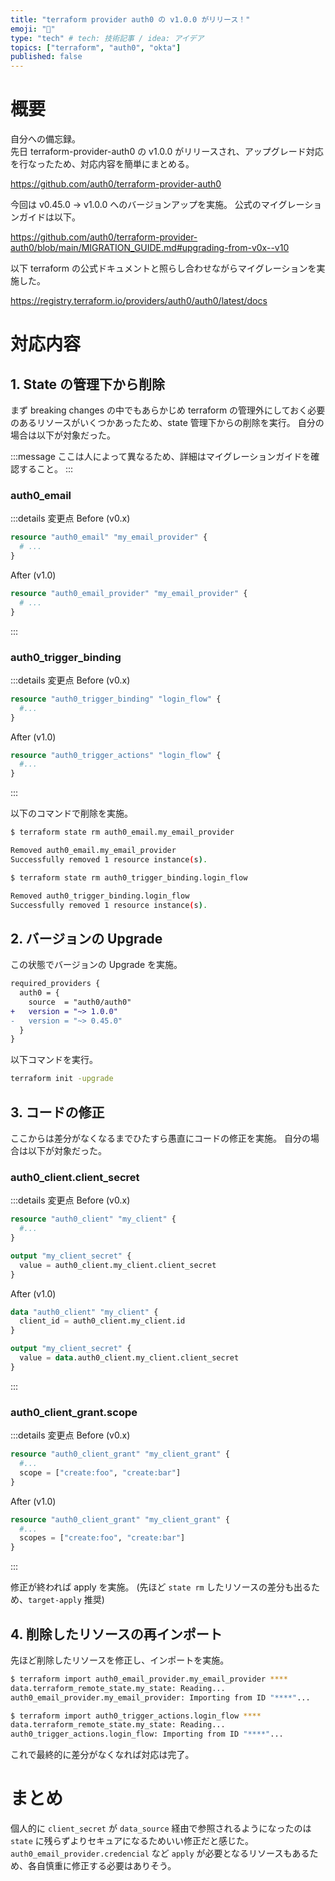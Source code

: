 ```yaml
---
title: "terraform provider auth0 の v1.0.0 がリリース！"
emoji: "🎉"
type: "tech" # tech: 技術記事 / idea: アイデア
topics: ["terraform", "auth0", "okta"]
published: false
---
```


# 概要

自分への備忘録。  
先日 terraform-provider-auth0 の v1.0.0 がリリースされ、アップグレード対応を行なったため、対応内容を簡単にまとめる。

https://github.com/auth0/terraform-provider-auth0

今回は v0.45.0 → v1.0.0 へのバージョンアップを実施。
公式のマイグレーションガイドは以下。

https://github.com/auth0/terraform-provider-auth0/blob/main/MIGRATION_GUIDE.md#upgrading-from-v0x--v10

以下 terraform の公式ドキュメントと照らし合わせながらマイグレーションを実施した。

https://registry.terraform.io/providers/auth0/auth0/latest/docs

# 対応内容

## 1. State の管理下から削除

まず breaking changes の中でもあらかじめ terraform の管理外にしておく必要のあるリソースがいくつかあったため、state 管理下からの削除を実行。
自分の場合は以下が対象だった。

:::message
ここは人によって異なるため、詳細はマイグレーションガイドを確認すること。
:::

### auth0_email

:::details 変更点
Before (v0.x)
```terraform
resource "auth0_email" "my_email_provider" {
  # ...
}
```

After (v1.0)
```terraform
resource "auth0_email_provider" "my_email_provider" {
  # ...
}
```
:::

### auth0_trigger_binding

:::details 変更点
Before (v0.x)
```terraform
resource "auth0_trigger_binding" "login_flow" {
  #...
}
```

After (v1.0)
```terraform
resource "auth0_trigger_actions" "login_flow" {
  #...
}
```
:::

以下のコマンドで削除を実施。

```sh
$ terraform state rm auth0_email.my_email_provider

Removed auth0_email.my_email_provider
Successfully removed 1 resource instance(s).

$ terraform state rm auth0_trigger_binding.login_flow

Removed auth0_trigger_binding.login_flow
Successfully removed 1 resource instance(s).
```

## 2. バージョンの Upgrade

この状態でバージョンの Upgrade を実施。

```diff terraform
required_providers {
  auth0 = {
    source  = "auth0/auth0"
+   version = "~> 1.0.0"
-   version = "~> 0.45.0"
  }
}
```

以下コマンドを実行。

```sh
terraform init -upgrade
```

## 3. コードの修正

ここからは差分がなくなるまでひたすら愚直にコードの修正を実施。
自分の場合は以下が対象だった。

### auth0_client.client_secret

:::details 変更点
Before (v0.x)
```terraform
resource "auth0_client" "my_client" {
  #...
}

output "my_client_secret" {
  value = auth0_client.my_client.client_secret
}
```

After (v1.0)
```terraform
data "auth0_client" "my_client" {
  client_id = auth0_client.my_client.id
}

output "my_client_secret" {
  value = data.auth0_client.my_client.client_secret
}
```
:::

### auth0_client_grant.scope

:::details 変更点
Before (v0.x)
```terraform
resource "auth0_client_grant" "my_client_grant" {
  #...
  scope = ["create:foo", "create:bar"]
}
```

After (v1.0)
```terraform
resource "auth0_client_grant" "my_client_grant" {
  #...
  scopes = ["create:foo", "create:bar"]
}
```
:::

修正が終われば apply を実施。
(先ほど `state rm` したリソースの差分も出るため、`target-apply` 推奨)

## 4. 削除したリソースの再インポート

先ほど削除したリソースを修正し、インポートを実施。

```sh
$ terraform import auth0_email_provider.my_email_provider ****
data.terraform_remote_state.my_state: Reading...
auth0_email_provider.my_email_provider: Importing from ID "****"...

$ terraform import auth0_trigger_actions.login_flow ****
data.terraform_remote_state.my_state: Reading...
auth0_trigger_actions.login_flow: Importing from ID "****"...
```

これで最終的に差分がなくなれば対応は完了。

# まとめ

個人的に `client_secret` が `data_source` 経由で参照されるようになったのは `state` に残らずよりセキュアになるためいい修正だと感じた。
`auth0_email_provider.credencial` など `apply` が必要となるリソースもあるため、各自慎重に修正する必要はありそう。
